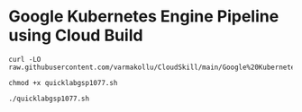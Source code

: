 # Google Kubernetes Engine Pipeline using Cloud Build

```
curl -LO raw.githubusercontent.com/varmakollu/CloudSkill/main/Google%20Kubernetes%20Engine%20Pipeline%20using%20Cloud%20Build/quicklabgsp1077.sh

chmod +x quicklabgsp1077.sh

./quicklabgsp1077.sh

```
